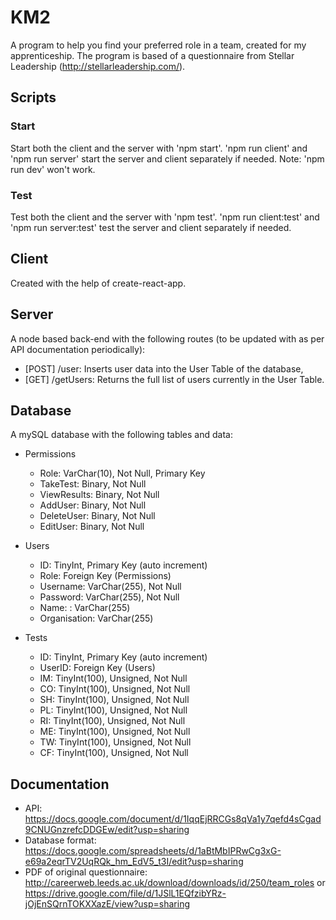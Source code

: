 # KM2
A program to help you find your preferred role in a team, created for my apprenticeship.
The program is based of a questionnaire from Stellar Leadership (http://stellarleadership.com/).

## Scripts
### Start
Start both the client and the server with 'npm start'. 'npm run client' and 'npm run server' start the server and client separately if needed.
Note: 'npm run dev' won't work.
### Test
Test both the client and the server with 'npm test'. 'npm run client:test' and 'npm run server:test' test the server and client separately if needed.

## Client
Created with the help of create-react-app.

## Server
A node based back-end with the following routes (to be updated with as per API documentation periodically):
- [POST] /user: Inserts user data into the User Table of the database,
- [GET] /getUsers: Returns the full list of users currently in the User Table.

## Database
A mySQL database with the following tables and data:
- Permissions
    - Role: VarChar(10), Not Null, Primary Key
    - TakeTest: Binary, Not Null
    - ViewResults: Binary, Not Null
    - AddUser: Binary, Not Null
    - DeleteUser: Binary, Not Null
    - EditUser: Binary, Not Null

- Users
    - ID: TinyInt, Primary Key (auto increment)
    - Role: Foreign Key (Permissions)
    - Username: VarChar(255), Not Null
    - Password: VarChar(255), Not Null
    - Name: : VarChar(255)
    - Organisation: VarChar(255)

- Tests
    - ID: TinyInt, Primary Key (auto increment)
    - UserID: Foreign Key (Users)
    - IM: TinyInt(100), Unsigned, Not Null
    - CO: TinyInt(100), Unsigned, Not Null
    - SH: TinyInt(100), Unsigned, Not Null
    - PL: TinyInt(100), Unsigned, Not Null
    - RI: TinyInt(100), Unsigned, Not Null
    - ME: TinyInt(100), Unsigned, Not Null
    - TW: TinyInt(100), Unsigned, Not Null
    - CF: TinyInt(100), Unsigned, Not Null

## Documentation
- API: https://docs.google.com/document/d/1IqqEjRRCGs8qVa1y7qefd4sCgad9CNUGnzrefcDDGEw/edit?usp=sharing
- Database format: https://docs.google.com/spreadsheets/d/1aBtMbIPRwCg3xG-e69a2eqrTV2UqRQk_hm_EdV5_t3I/edit?usp=sharing
- PDF of original questionnaire: http://careerweb.leeds.ac.uk/download/downloads/id/250/team_roles or https://drive.google.com/file/d/1JSlL1EQfzibYRz-jOjEnSQrnTOKXXazE/view?usp=sharing
